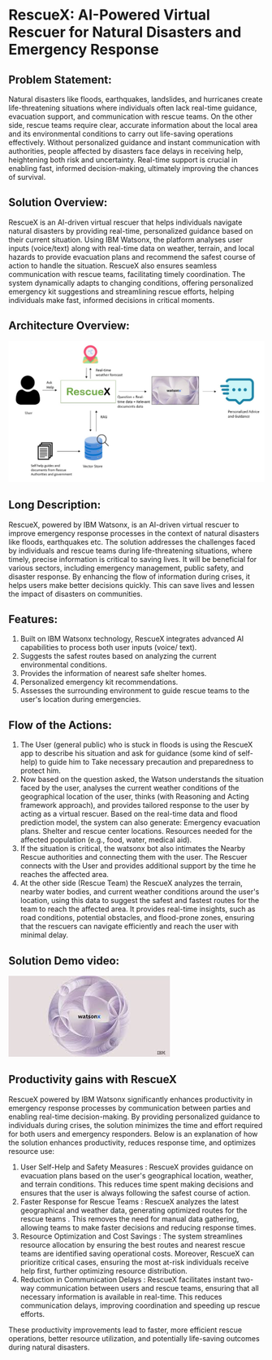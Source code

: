 # RescueX: AI-Powered Virtual Rescuer for Natural Disasters and Emergency Response


## Problem Statement:
Natural disasters like floods, earthquakes, landslides, and hurricanes create life-threatening situations where individuals often lack real-time guidance, evacuation support, and communication with rescue teams. On the other side, rescue teams require clear, accurate information about the local area and its environmental conditions to carry out life-saving operations effectively. Without personalized guidance and instant communication with authorities, people affected by disasters face delays in receiving help, heightening both risk and uncertainty. Real-time support is crucial in enabling fast, informed decision-making, ultimately improving the chances of survival.


## Solution Overview:
RescueX is an AI-driven virtual rescuer that helps individuals navigate natural disasters by providing real-time, personalized guidance based on their current situation. Using IBM Watsonx, the platform analyses user inputs (voice/text) along with real-time data on weather, terrain, and local hazards to provide evacuation plans and recommend the safest course of action to handle the situation. RescueX also ensures seamless communication with rescue teams, facilitating timely coordination. The system dynamically adapts to changing conditions, offering personalized emergency kit suggestions and streamlining rescue efforts, helping individuals make fast, informed decisions in critical moments. 


## Architecture Overview:

![Architecture](./images/arch.jpeg)

## Long Description:

RescueX, powered by IBM Watsonx, is an AI-driven virtual rescuer to improve emergency response processes in the context of natural disasters like floods, earthquakes etc. The solution addresses the challenges faced by individuals and rescue teams during life-threatening situations, where timely, precise information is critical to saving lives.
It will be beneficial for various sectors, including emergency management, public safety, and disaster response. By enhancing the flow of information during crises, it helps users make better decisions quickly. This can save lives and lessen the impact of disasters on communities.

## Features:

1. Built on IBM Watsonx technology, RescueX integrates advanced AI capabilities to process both user inputs (voice/ text).
2. Suggests the safest routes based on analyzing the current environmental conditions.
3. Provides the information of nearest safe shelter homes.
4. Personalized emergency kit recommendations.
5. Assesses the surrounding environment to guide rescue teams to the user's location during emergencies.
   
## Flow of the Actions: 

1. The User (general public) who is stuck in floods is using the RescueX app to describe his situation and ask for guidance (some kind of self-help) to guide him to Take necessary precaution and preparedness to protect him. 
2. Now based on the question asked, the Watson understands the situation faced by the user, analyses the current weather conditions of the geographical location of the user, thinks (with Reasoning and Acting framework approach), and provides tailored response to the user by acting as a virtual rescuer. Based on the real-time data and flood prediction model, the system can also generate: Emergency evacuation plans. Shelter and rescue center locations. Resources needed for the affected population (e.g., food, water, medical aid).
3. If the situation is critical, the watsonx bot also intimates the Nearby Rescue authorities and connecting them with the user. The Rescuer connects with the User and provides additional support by the time he reaches the affected area.
4. At the other side (Rescue Team) the RescueX analyzes the terrain, nearby water bodies, and current weather conditions around the user's location, using this data to suggest the safest and fastest routes for the team to reach the affected area. It provides real-time insights, such as road conditions, potential obstacles, and flood-prone zones, ensuring that the rescuers can navigate efficiently and reach the user with minimal delay.

## Solution Demo video:

[![Watch the video](./images/thumnail.jpeg)](https://www.youtube.com/watch?v=AaRl_7nD2YU)


## Productivity gains with RescueX

RescueX  powered by IBM Watsonx significantly enhances productivity in emergency response processes by communication between parties and enabling real-time decision-making. By providing personalized guidance to individuals during crises, the solution minimizes the time and effort required for both users and emergency responders.
Below is an explanation of how the solution enhances productivity, reduces response time, and optimizes resource use:

1. User Self-Help and Safety Measures : RescueX provides guidance on evacuation plans based on the user's geographical location, weather, and terrain conditions. This reduces time spent making decisions and ensures that the user is always following the safest course of action.
2. Faster Response for Rescue Teams : RescueX analyzes the latest geographical and weather data, generating optimized routes for the rescue teams . This removes the need for manual data gathering, allowing teams to make faster decisions and reducing response times.
3. Resource Optimization and Cost Savings : The system streamlines resource allocation by ensuring the best routes and nearest rescue teams are identified saving operational costs. Moreover, RescueX can prioritize critical cases, ensuring the most at-risk individuals receive help first, further optimizing resource distribution.
4. Reduction in Communication Delays : RescueX facilitates instant two-way communication between users and rescue teams, ensuring that all necessary information is available in real-time. This reduces communication delays, improving coordination and speeding up rescue efforts.

These productivity improvements lead to faster, more efficient rescue operations, better resource utilization, and potentially life-saving outcomes during natural disasters.

